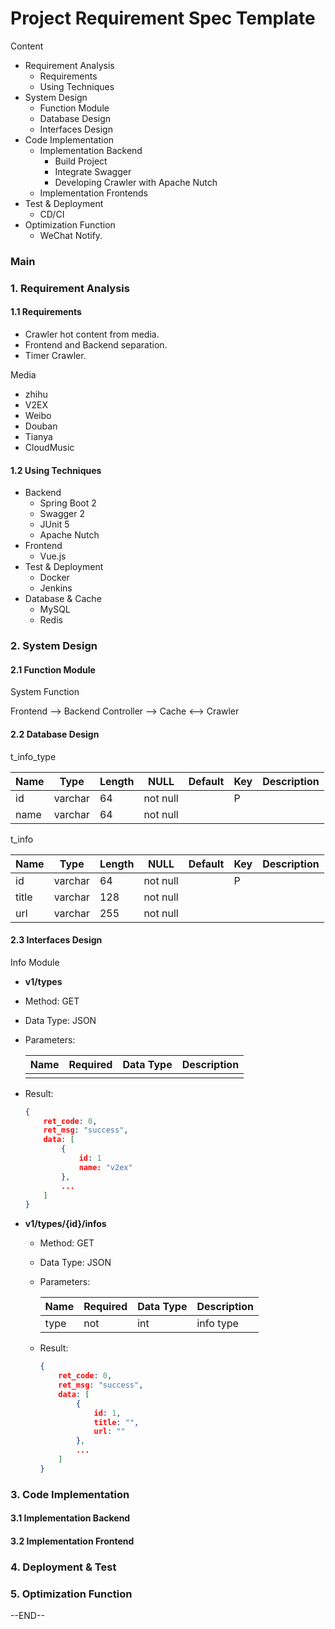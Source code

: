 # Project Requirement Spec Template

Content

- Requirement Analysis
  - Requirements
  - Using Techniques
- System Design
  - Function Module
  - Database Design
  - Interfaces Design
- Code Implementation
  - Implementation Backend
    - Build Project
    - Integrate Swagger
    - Developing Crawler with Apache Nutch
  - Implementation Frontends
- Test & Deployment
  - CD/CI
- Optimization Function
  - WeChat Notify.

### Main

### 1. Requirement Analysis

#### 1.1 Requirements

- Crawler hot content from media.
- Frontend and Backend separation.
- Timer Crawler. 

Media

- zhihu
- V2EX
- Weibo
- Douban
- Tianya
- CloudMusic

#### 1.2 Using Techniques

- Backend
  - Spring Boot 2
  - Swagger 2
  - JUnit 5
  - Apache Nutch
- Frontend
  - Vue.js
- Test & Deployment
  - Docker
  - Jenkins
- Database & Cache
  - MySQL
  - Redis

### 2. System Design

#### 2.1 Function Module

System Function

Frontend --> Backend Controller --> Cache <--> Crawler 

#### 2.2 Database Design

t_info_type

| Name | Type    | Length | NULL     | Default | Key  | Description |
| ---- | ------- | ------ | -------- | ------- | ---- | ----------- |
| id   | varchar | 64     | not null |         | P    |             |
| name | varchar | 64     | not null |         |      |             |

t_info

| Name  | Type    | Length | NULL     | Default | Key  | Description |
| ----- | ------- | ------ | -------- | ------- | ---- | ----------- |
| id    | varchar | 64     | not null |         | P    |             |
| title | varchar | 128    | not null |         |      |             |
| url   | varchar | 255    | not null |         |      |             |



#### 2.3 Interfaces Design

Info Module

- **v1/types**
  
- Method: GET
  
- Data Type: JSON
  
- Parameters: 
  
    | Name | Required | Data Type | Description |
    | ---- | -------- | --------- | ----------- |
  |      |          |           |             |
  
- Result:
  
    ```json
    {
        ret_code: 0,
        ret_msg: "success",
        data: [
            {
                id: 1
                name: "v2ex"
            },
            ...
        ]
    }
  ```
  
- **v1/types/{id}/infos**
  - Method: GET
  - Data Type: JSON
  - Parameters:

    | Name | Required | Data Type | Description |
    | ---- | -------- | --------- | ----------- |
    | type | not      | int       | info type   |

  - Result:

    ```json
    {
        ret_code: 0,
        ret_msg: "success",
        data: [
            {
                id: 1,
                title: "",
                url: ""
            },
            ...
        ]
    }
    ```

### 3. Code Implementation

#### 3.1 Implementation Backend

#### 3.2 Implementation Frontend

### 4. Deployment & Test

### 5. Optimization Function



--END--